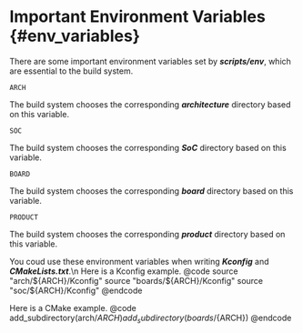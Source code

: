 Important Environment Variables {#env_variables}
==========

There are some important environment variables set by ***scripts/env***, which are essential to the build system.

	ARCH

The build system chooses the corresponding ***architecture*** directory based on this variable.

	SOC

The build system chooses the corresponding ***SoC*** directory based on this variable.

	BOARD

The build system chooses the corresponding ***board*** directory based on this variable.

	PRODUCT

The build system chooses the corresponding ***product*** directory based on this variable.

You coud use these environment variables when writing ***Kconfig*** and ***CMakeLists.txt***.\n
Here is a Kconfig example.
@code
source "arch/${ARCH}/Kconfig"
source "boards/${ARCH}/Kconfig"
source "soc/${ARCH}/Kconfig"
@endcode

Here is a CMake example.
@code
add_subdirectory(arch/${ARCH})
add_subdirectory(boards/${ARCH})
@endcode
